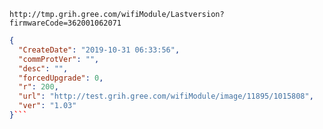 `http://tmp.grih.gree.com/wifiModule/Lastversion?firmwareCode=362001062071`

```json
{
  "CreateDate": "2019-10-31 06:33:56",
  "commProtVer": "",
  "desc": "",
  "forcedUpgrade": 0,
  "r": 200,
  "url": "http://test.grih.gree.com/wifiModule/image/11895/1015808",
  "ver": "1.03"
}```